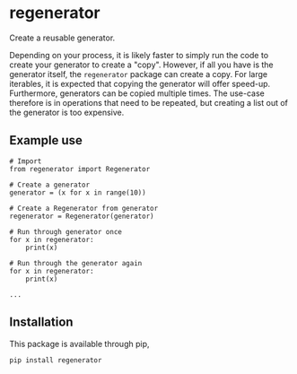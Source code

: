 # regenerator
Create a reusable generator.

Depending on your process, it is likely faster to simply run the code to create your generator to create a "copy". However, if all you have is the generator itself, the `regenerator` package can create a copy. For large iterables, it is expected that copying the generator will offer speed-up. Furthermore, generators can be copied multiple times. The use-case therefore is in operations that need to be repeated, but creating a list out of the generator is too expensive.


## Example use

```
# Import
from regenerator import Regenerator

# Create a generator
generator = (x for x in range(10))

# Create a Regenerator from generator
regenerator = Regenerator(generator)

# Run through generator once
for x in regenerator:
    print(x)

# Run through the generator again
for x in regenerator:
    print(x)

...
```


## Installation

This package is available through pip,

```
pip install regenerator
```


